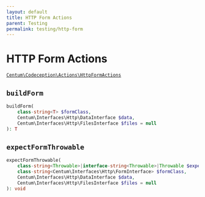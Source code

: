 ```yaml
---
layout: default
title: HTTP Form Actions
parent: Testing
permalink: testing/http-form
---
```




# HTTP Form Actions

[`Centum\Codeception\Actions\HttpFormActions`](https://github.com/SidRoberts/centum/blob/development/src/Codeception/Actions/HttpFormActions.php)



## `buildForm`

```php
buildForm(
    class-string<T> $formClass,
    Centum\Interfaces\Http\DataInterface $data,
    Centum\Interfaces\Http\FilesInterface $files = null
): T
```



## `expectFormThrowable`

```php
expectFormThrowable(
    class-string<Throwable>|interface-string<Throwable>|Throwable $expectedThrowable,
    class-string<Centum\Interfaces\Http\FormInterface> $formClass,
    Centum\Interfaces\Http\DataInterface $data,
    Centum\Interfaces\Http\FilesInterface $files = null
): void
```
